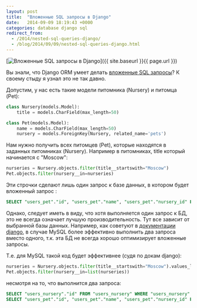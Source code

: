 ```yaml
---
layout: post
title:  "Вложенные SQL запросы в Django"
date:   2014-09-09 18:19:43 +0000
categories: database django sql
redirect_from:
  - /2014/nested-sql-queries-django/
  - /blog/2014/09/09/nested-sql-queries-django.html
---
```


[![Вложенные SQL запросы в Django](/assets/images/posts/2014-09-09-nested-sql-queries-django/Kenguru-origami-za-shemoj-Stephen-Weiss.jpeg "Вложенные SQL запросы в Django")]({{ site.baseurl }}{{ page.url }})

Вы знали, что Django ORM умеет делать [вложенные SQL запросы](https://docs.djangoproject.com/en/dev/ref/models/querysets/#in)? К своему стыду я узнал это не так давно.

<!--more-->

Допустим, у нас есть такие модели питомника (Nursery) и питомца (Pet):

```python
class Nursery(models.Model):
    title = models.CharField(max_length=50)

class Pet(models.Model):
    name = models.CharField(max_length=50)
    nursery = models.ForeignKey(Nursery, related_name='pets')
```

Нам нужно получить всех питомцев (Pet), которые находятся в заданных питомниках (Nursery). Например в питомниках, title который начинается с "Moscow":

```python
nurseries = Nursery.objects.filter(title__startswith="Moscow")
Pet.objects.filter(nursery__in=nurseries)
```

Эти строчки сделают лишь один запрос к базе данных, в котором будет вложенный запрос :

```sql
SELECT "users_pet"."id", "users_pet"."name", "users_pet"."nursery_id" FROM "users_pet" WHERE "users_pet"."nursery_id" IN (SELECT "users_nursery"."id" FROM "users_nursery" WHERE "users_nursery"."title" LIKE Moscow%)
```

Однако, следует иметь в виду, что хотя выполняется один запрос к БД, это не всегда означает лучшую производительность. Тут все зависит от выбранной базы данных. Например, как советуют в [документации django](https://docs.djangoproject.com/en/dev/ref/models/querysets/#nested-queries-performance), в случае MySQL более эффективно выполнить два запроса вместо одного, т.к. эта БД не всегда хорошо оптимизирует вложенные запросы.

Т.е. для MySQL такой код будет эффективнее (судя по докам django):

```python
nurseries = Nursery.objects.filter(title__startswith="Moscow").values_list('pk', flat=True)
Pet.objects.filter(nursery__in=list(nurseries))
```

несмотря на то, что выполнится два запроса:

```sql
SELECT "users_nursery"."id" FROM "users_nursery" WHERE "users_nursery"."title" LIKE Moscow%
SELECT "users_pet"."id", "users_pet"."name", "users_pet"."nursery_id" FROM "users_pet" WHERE "users_pet"."nursery_id" IN (1, 2)
```
